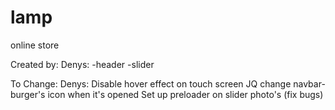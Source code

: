 # lamp
online store

Created by:
  Denys:
    -header
    -slider




To Change:
  Denys:
    Disable hover effect on touch screen JQ
    change navbar-burger's icon when it's opened
    Set up preloader on slider photo's (fix bugs)